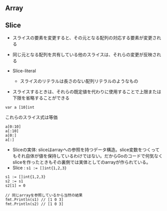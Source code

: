 ## Array


## Slice
- スライスの要素を変更すると、その元となる配列の対応する要素が変更される
- 同じ元となる配列を共有している他のスライスは、それらの変更が反映される

- Slice-literal
  - スライスのリテラルは長さのない配列リテラルのようなもの

- スライスするときは、それらの既定値を代わりに使用することで上限または下限を省略することができる
```
var a [10]int
```
これらのスライス式は等価

```
a[0:10]
a[:10]
a[0:]
a[:]
```

- Sliceの実体: sliceはarrayへの参照を持つデータ構造。slice変数をつくってもそれ自体が値を保持しているわけではない。だからGoのコードで何気なくsliceを作ったときもその裏側では実体としてのarrayが作られている。
- Slice : `s1 := []int{1,2,3}`

```
s1 := []int{1,2,3}
s2 := s1
s2[1] = 0

// 同じarrayを参照しているから当然の結果
fmt.Println(s1) // [1 0 3]
fmt.Println(s2) // [1 0 3] 
```
